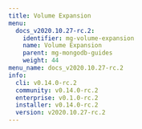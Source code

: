 ```yaml
---
title: Volume Expansion
menu:
  docs_v2020.10.27-rc.2:
    identifier: mg-volume-expansion
    name: Volume Expansion
    parent: mg-mongodb-guides
    weight: 44
menu_name: docs_v2020.10.27-rc.2
info:
  cli: v0.14.0-rc.2
  community: v0.14.0-rc.2
  enterprise: v0.1.0-rc.2
  installer: v0.14.0-rc.2
  version: v2020.10.27-rc.2
---
```


